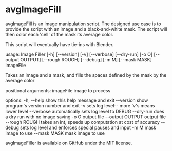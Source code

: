 # avgImageFill
avgImageFill is an image manipulation script. The designed use case is to provide the script with an image and a black-and-white mask. The script will then color each 'cell' of the mask its average color.

This script will eventually have tie-ins with Blender.

usage: Image Filler [-h] [--version] [-v] [--verbose] [--dry-run] [-o O] [--output OUTPUT]
                    [--rough ROUGH] [--debug] [-m M] [--mask MASK]
                    imageFile

Takes an image and a mask, and fills the spaces defined by the mask by the average color

positional arguments:
  imageFile        image to process

options:
  -h, --help       show this help message and exit
  --version        show program's version number and exit
  -v               sets log level-- more 'v's means lower level
  --verbose        automatically sets log level to DEBUG
  --dry-run        does a dry run with no image saving
  -o O             output file
  --output OUTPUT  output file
  --rough ROUGH    takes an int, speeds up computation at cost of accuracy
  --debug          sets log level and enforces special pauses and input
  -m M             mask image to use
  --mask MASK      mask image to use

avgImageFiller is available on GitHub under the MIT license.